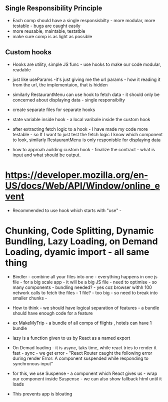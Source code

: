 ## Single Responsibility Principle
- Each comp should have a single responsisbilty - more modular, more testable - bugs are caught easily
- more reusable, maintable, testatble
- make sure comp is as light as possible

## Custom hooks
- Hooks are utility, simple JS func - use hooks to make our code modular, readable
- just like useParams -it's just giving me the url params - how it reading it from the url, the implementaion, that is hidden
- similarly RestaurantMenu can use hook to fetch data - it should only be concerned about displaying data - single responsibilty
- create separate files for separate hooks

- state variable inside hook - a local varibale inside the custom hook
- after extracting fetch logic to a hook - I have made my code more testable - so If I want to just test the fetch logic  I know which component to look, similarly RestaurantMenu is only responisble for displaying data

- how to approah auilding  custom hook - finalize the contract - what is input and what should be output.

# https://developer.mozilla.org/en-US/docs/Web/API/Window/online_event

- Recommended to use hook which starts with "use" - 


# Chunking, Code Splitting, Dynamic Bundling, Lazy Loading, on Demand Loading, dyamic import - all same thing
- Bindler - combine all your files into one - everything happens in one js file - for a big scale app - it will be a big JS file - need to optimise - so many components - bundling  needed? - yes coz browser withh 100 network calls to fetch the files - 1  file? - too big - so need to break into smaller chunks - 

- How to think - we should have logical separation of features - a bundle should have enough code for a feature
- ex MakeMyTrip - a bundle of all comps of flights , hotels can have 1 bundle

- lazy is a function given to us by React as a named export
- On Demad loading - it is async, taks time, while react tries to render it fast - sync - we get error - "React Router caught the following error during render Error: A component suspended while responding to synchronous input"

- for this, we use Suspense - a component which React gives us - wrap our component inside Suspense -  we can also show fallback html until it loads

- This prevents app is bloating
